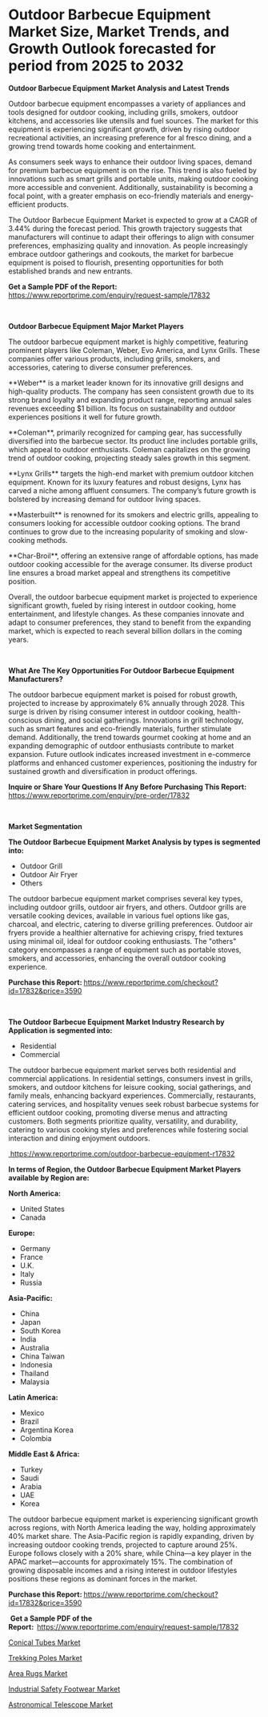 <p><h1>Outdoor Barbecue Equipment Market Size, Market Trends, and Growth Outlook forecasted for period from 2025 to 2032</h1></p><p><strong>Outdoor Barbecue Equipment Market Analysis and Latest Trends</strong></p>
<p><p>Outdoor barbecue equipment encompasses a variety of appliances and tools designed for outdoor cooking, including grills, smokers, outdoor kitchens, and accessories like utensils and fuel sources. The market for this equipment is experiencing significant growth, driven by rising outdoor recreational activities, an increasing preference for al fresco dining, and a growing trend towards home cooking and entertainment.</p><p>As consumers seek ways to enhance their outdoor living spaces, demand for premium barbecue equipment is on the rise. This trend is also fueled by innovations such as smart grills and portable units, making outdoor cooking more accessible and convenient. Additionally, sustainability is becoming a focal point, with a greater emphasis on eco-friendly materials and energy-efficient products.</p><p>The Outdoor Barbecue Equipment Market is expected to grow at a CAGR of 3.44% during the forecast period. This growth trajectory suggests that manufacturers will continue to adapt their offerings to align with consumer preferences, emphasizing quality and innovation. As people increasingly embrace outdoor gatherings and cookouts, the market for barbecue equipment is poised to flourish, presenting opportunities for both established brands and new entrants.</p></p>
<p><strong>Get a Sample PDF of the Report:&nbsp;</strong> <a href="https://www.reportprime.com/enquiry/request-sample/17832?utm_campaign=63&utm_medium=2&utm_source=Github&utm_content=ia&utm_term=18032025&utm_id=outdoor-barbecue-equipment">https://www.reportprime.com/enquiry/request-sample/17832</a></p>
<p>&nbsp;</p>
<p><strong>Outdoor Barbecue Equipment Major Market Players</strong></p>
<p><p>The outdoor barbecue equipment market is highly competitive, featuring prominent players like Coleman, Weber, Evo America, and Lynx Grills. These companies offer various products, including grills, smokers, and accessories, catering to diverse consumer preferences.</p><p>**Weber** is a market leader known for its innovative grill designs and high-quality products. The company has seen consistent growth due to its strong brand loyalty and expanding product range, reporting annual sales revenues exceeding $1 billion. Its focus on sustainability and outdoor experiences positions it well for future growth.</p><p>**Coleman**, primarily recognized for camping gear, has successfully diversified into the barbecue sector. Its product line includes portable grills, which appeal to outdoor enthusiasts. Coleman capitalizes on the growing trend of outdoor cooking, projecting steady sales growth in this segment.</p><p>**Lynx Grills** targets the high-end market with premium outdoor kitchen equipment. Known for its luxury features and robust designs, Lynx has carved a niche among affluent consumers. The company’s future growth is bolstered by increasing demand for outdoor living spaces.</p><p>**Masterbuilt** is renowned for its smokers and electric grills, appealing to consumers looking for accessible outdoor cooking options. The brand continues to grow due to the increasing popularity of smoking and slow-cooking methods. </p><p>**Char-Broil**, offering an extensive range of affordable options, has made outdoor cooking accessible for the average consumer. Its diverse product line ensures a broad market appeal and strengthens its competitive position.</p><p>Overall, the outdoor barbecue equipment market is projected to experience significant growth, fueled by rising interest in outdoor cooking, home entertainment, and lifestyle changes. As these companies innovate and adapt to consumer preferences, they stand to benefit from the expanding market, which is expected to reach several billion dollars in the coming years.</p></p>
<p>&nbsp;</p>
<p><strong>What Are The Key Opportunities For Outdoor Barbecue Equipment Manufacturers?</strong></p>
<p><p>The outdoor barbecue equipment market is poised for robust growth, projected to increase by approximately 6% annually through 2028. This surge is driven by rising consumer interest in outdoor cooking, health-conscious dining, and social gatherings. Innovations in grill technology, such as smart features and eco-friendly materials, further stimulate demand. Additionally, the trend towards gourmet cooking at home and an expanding demographic of outdoor enthusiasts contribute to market expansion. Future outlook indicates increased investment in e-commerce platforms and enhanced customer experiences, positioning the industry for sustained growth and diversification in product offerings.</p></p>
<p><strong>Inquire or Share Your Questions If Any Before Purchasing This Report:</strong> <a href="https://www.reportprime.com/enquiry/pre-order/17832?utm_campaign=63&utm_medium=2&utm_source=Github&utm_content=ia&utm_term=18032025&utm_id=outdoor-barbecue-equipment">https://www.reportprime.com/enquiry/pre-order/17832</a></p>
<p>&nbsp;</p>
<p><strong>Market Segmentation</strong></p>
<p><strong>The Outdoor Barbecue Equipment Market Analysis by types is segmented into:</strong></p>
<p><ul><li>Outdoor Grill</li><li>Outdoor Air Fryer</li><li>Others</li></ul></p>
<p><p>The outdoor barbecue equipment market comprises several key types, including outdoor grills, outdoor air fryers, and others. Outdoor grills are versatile cooking devices, available in various fuel options like gas, charcoal, and electric, catering to diverse grilling preferences. Outdoor air fryers provide a healthier alternative for achieving crispy, fried textures using minimal oil, ideal for outdoor cooking enthusiasts. The "others" category encompasses a range of equipment such as portable stoves, smokers, and accessories, enhancing the overall outdoor cooking experience.</p></p>
<p><strong>Purchase this Report:&nbsp;</strong><a href="https://www.reportprime.com/checkout?id=17832&price=3590&utm_campaign=63&utm_medium=2&utm_source=Github&utm_content=ia&utm_term=18032025&utm_id=outdoor-barbecue-equipment">https://www.reportprime.com/checkout?id=17832&price=3590</a></p>
<p>&nbsp;</p>
<p><strong>The Outdoor Barbecue Equipment Market Industry Research by Application is segmented into:</strong></p>
<p><ul><li>Residential</li><li>Commercial</li></ul></p>
<p><p>The outdoor barbecue equipment market serves both residential and commercial applications. In residential settings, consumers invest in grills, smokers, and outdoor kitchens for leisure cooking, social gatherings, and family meals, enhancing backyard experiences. Commercially, restaurants, catering services, and hospitality venues seek robust barbecue systems for efficient outdoor cooking, promoting diverse menus and attracting customers. Both segments prioritize quality, versatility, and durability, catering to various cooking styles and preferences while fostering social interaction and dining enjoyment outdoors.</p></p>
<p><a href="https://www.reportprime.com/outdoor-barbecue-equipment-r17832?utm_campaign=63&utm_medium=2&utm_source=Github&utm_content=ia&utm_term=18032025&utm_id=outdoor-barbecue-equipment">&nbsp;https://www.reportprime.com/outdoor-barbecue-equipment-r17832</a></p>
<p><strong>In terms of Region, the Outdoor Barbecue Equipment Market Players available by Region are:</strong></p>
<p>
    <p> <strong> North America: </strong>
        <ul>
            <li>United States</li>
            <li>Canada</li>
        </ul>
        </p> 
    <p> <strong> Europe: </strong>
        <ul>
            <li>Germany</li>
            <li>France</li>
            <li>U.K.</li>
            <li>Italy</li>
            <li>Russia</li>
        </ul>
        </p> 
    <p> <strong> Asia-Pacific: </strong>
        <ul>
            <li>China</li>
            <li>Japan</li>
            <li>South Korea</li>
            <li>India</li>
            <li>Australia</li>
            <li>China Taiwan</li>
            <li>Indonesia</li>
            <li>Thailand</li>
            <li>Malaysia</li>
        </ul>
        </p> 
    <p> <strong> Latin America: </strong>
        <ul>
            <li>Mexico</li>
            <li>Brazil</li>
            <li>Argentina Korea</li>
            <li>Colombia</li>
        </ul>
        </p> 
    <p> <strong> Middle East & Africa: </strong>
        <ul>
            <li>Turkey</li>
            <li>Saudi</li>
            <li>Arabia</li>
            <li>UAE</li>
            <li>Korea</li>
        </ul>
    </p>
    </p>
<p><p>The outdoor barbecue equipment market is experiencing significant growth across regions, with North America leading the way, holding approximately 40% market share. The Asia-Pacific region is rapidly expanding, driven by increasing outdoor cooking trends, projected to capture around 25%. Europe follows closely with a 20% share, while China—a key player in the APAC market—accounts for approximately 15%. The combination of growing disposable incomes and a rising interest in outdoor lifestyles positions these regions as dominant forces in the market.</p></p>
<p><strong>Purchase this Report: </strong><a href="https://www.reportprime.com/checkout?id=17832&price=3590&utm_campaign=63&utm_medium=2&utm_source=Github&utm_content=ia&utm_term=18032025&utm_id=outdoor-barbecue-equipment">https://www.reportprime.com/checkout?id=17832&price=3590</a></p>
<p>&nbsp;<strong>Get a Sample PDF of the Report:&nbsp;&nbsp;</strong><a href="https://www.reportprime.com/enquiry/request-sample/17832?utm_campaign=63&utm_medium=2&utm_source=Github&utm_content=ia&utm_term=18032025&utm_id=outdoor-barbecue-equipment">https://www.reportprime.com/enquiry/request-sample/17832</a></p>
<p><strong></strong></p>
<p><p><a href="https://github.com/rokiahgrendy/Market-Research-Report-List-1/blob/main/conical-tubes-market.md?utm_campaign=63&utm_medium=2&utm_source=Github&utm_content=ia&utm_term=18032025&utm_id=outdoor-barbecue-equipment">Conical Tubes Market</a></p><p><a href="https://github.com/jemmysolin5k/Market-Research-Report-List-1/blob/main/trekking-poles-market.md?utm_campaign=63&utm_medium=2&utm_source=Github&utm_content=ia&utm_term=18032025&utm_id=outdoor-barbecue-equipment">Trekking Poles Market</a></p><p><a href="https://github.com/steegwajma22/Market-Research-Report-List-1/blob/main/area-rugs-market.md?utm_campaign=63&utm_medium=2&utm_source=Github&utm_content=ia&utm_term=18032025&utm_id=outdoor-barbecue-equipment">Area Rugs Market</a></p><p><a href="https://github.com/kaniselway4c/Market-Research-Report-List-1/blob/main/industrial-safety-footwear-market.md?utm_campaign=63&utm_medium=2&utm_source=Github&utm_content=ia&utm_term=18032025&utm_id=outdoor-barbecue-equipment">Industrial Safety Footwear Market</a></p><p><a href="https://github.com/rubiogruis0p/Market-Research-Report-List-1/blob/main/astronomical-telescope-market.md?utm_campaign=63&utm_medium=2&utm_source=Github&utm_content=ia&utm_term=18032025&utm_id=outdoor-barbecue-equipment">Astronomical Telescope Market</a></p></p>